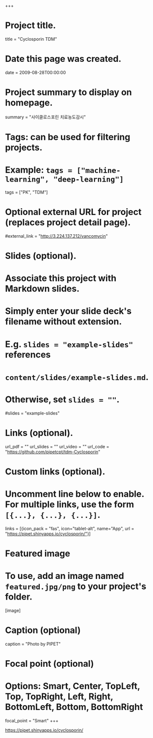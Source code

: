 +++
# Project title.
title = "Cyclosporin TDM"

# Date this page was created.
date = 2009-08-28T00:00:00

# Project summary to display on homepage.
summary = "사이클로스포린 치료농도감시"

# Tags: can be used for filtering projects.
# Example: `tags = ["machine-learning", "deep-learning"]`
tags = ["PK", "TDM"]

# Optional external URL for project (replaces project detail page).
#external_link = "http://3.224.137.212/vancomycin"

# Slides (optional).
#   Associate this project with Markdown slides.
#   Simply enter your slide deck's filename without extension.
#   E.g. `slides = "example-slides"` references 
#   `content/slides/example-slides.md`.
#   Otherwise, set `slides = ""`.
#slides = "example-slides"

# Links (optional).
url_pdf = ""
url_slides = ""
url_video = ""
url_code = "https://github.com/pipetcpt/tdm-Cyclosporin"

# Custom links (optional).
#   Uncomment line below to enable. For multiple links, use the form `[{...}, {...}, {...}]`.
links = [{icon_pack = "fas", icon="tablet-alt", name="App", url = "https://pipet.shinyapps.io/cyclosporin/"}]

# Featured image
# To use, add an image named `featured.jpg/png` to your project's folder. 
[image]
  # Caption (optional)
  caption = "Photo by PIPET"
  
  # Focal point (optional)
  # Options: Smart, Center, TopLeft, Top, TopRight, Left, Right, BottomLeft, Bottom, BottomRight
  focal_point = "Smart"
+++

<https://pipet.shinyapps.io/cyclosporin/>
